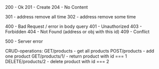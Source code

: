 200 - Ok
201 - Create
204 - No Content

301 - address remove all time
302 - address remove some time

400 - Bad Request / error in body query
401 - Unauthorized
403 - Forbidden
404 - Not Found (address or obj with this id)
409 - Conflict

500 - Server error

CRUD-operations:
GET/products - get all products
POST/products - add one product
GET/products/1/ - return product with id === 1 
DELETE/products/2 - delete product with id === 2